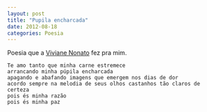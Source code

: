 ```yaml
---
layout: post
title: "Pupila encharcada"
date: 2012-08-18
categories: Poesia
---
```

Poesia que a [Viviane Nonato](http://www.vivianenonato.com/) fez pra
mim.

    Te amo tanto que minha carne estremece
    arrancando minha púpila encharcada
    apagando e abafando imagens que emergem nos dias de dor
    acordo sempre na melodia de seus olhos castanhos tão claros de
    certeza
    pois és minha razão
    pois és minha paz
